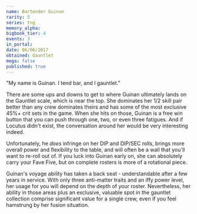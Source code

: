 ```yaml
---
name: Bartender Guinan
rarity: 5
series: tng
memory_alpha:
bigbook_tier: 4
events: 3
in_portal:
date: 06/06/2017
obtained: Gauntlet
mega: false
published: true
---
```


"My name is Guinan. I tend bar, and I gauntlet."

There are some ups and downs to get to where Guinan ultimately lands on the Gauntlet scale, which is near the top. She dominates her 1/2 skill pair better than any crew dominates theirs and has some of the most exclusive 45%+ crit sets in the game. When she hits on those, Guinan is a free win button that you can push through one, two, or even three fatigues. And if Locutus didn't exist, the conversation around her would be very interesting indeed.

Unfortunately, he *does* infringe on her DIP and DIP/SEC rolls, brings more overall power and flexibility to the table, and will often be a wall that you'll want to re-roll out of. If you luck into Guinan early on, she can absolutely carry your Fave Five, but on complete rosters is more of a rotational piece.

Guinan's voyage ability has taken a back seat - understandable after a few years in service. With only three anti-matter traits and an iffy power level, her usage for you will depend on the depth of your roster. Nevertheless, her ability in those areas plus an exclusive, valuable spot in the gauntlet collection comprise significant value for a single crew, even if you feel hamstrung by her fusion situation.
